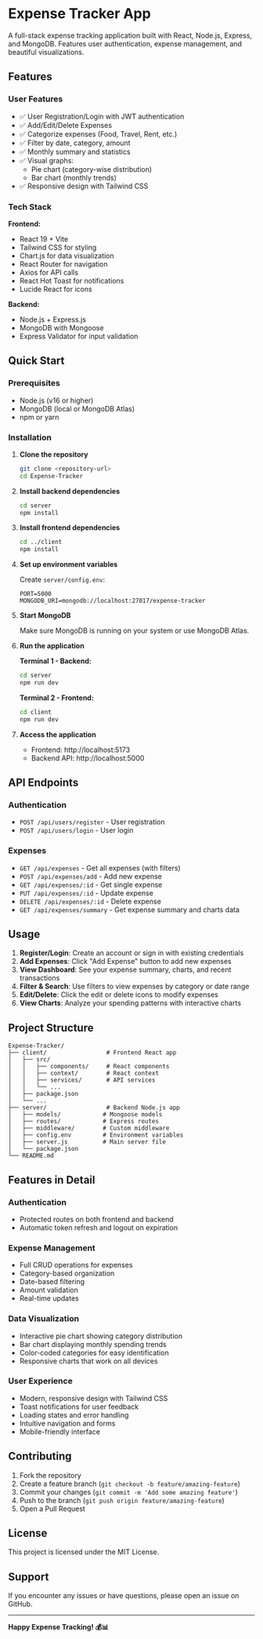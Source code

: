 # Expense Tracker App

A full-stack expense tracking application built with React, Node.js, Express, and MongoDB. Features user authentication, expense management, and beautiful visualizations.

## Features

### User Features
- ✅ User Registration/Login with JWT authentication
- ✅ Add/Edit/Delete Expenses
- ✅ Categorize expenses (Food, Travel, Rent, etc.)
- ✅ Filter by date, category, amount
- ✅ Monthly summary and statistics
- ✅ Visual graphs:
  - Pie chart (category-wise distribution)
  - Bar chart (monthly trends)
- ✅ Responsive design with Tailwind CSS

### Tech Stack

**Frontend:**
- React 19 + Vite
- Tailwind CSS for styling
- Chart.js for data visualization
- React Router for navigation
- Axios for API calls
- React Hot Toast for notifications
- Lucide React for icons

**Backend:**
- Node.js + Express.js
- MongoDB with Mongoose
- Express Validator for input validation

## Quick Start

### Prerequisites
- Node.js (v16 or higher)
- MongoDB (local or MongoDB Atlas)
- npm or yarn

### Installation

1. **Clone the repository**
   ```bash
   git clone <repository-url>
   cd Expense-Tracker
   ```

2. **Install backend dependencies**
   ```bash
   cd server
   npm install
   ```

3. **Install frontend dependencies**
   ```bash
   cd ../client
   npm install
   ```

4. **Set up environment variables**
   
   Create `server/config.env`:
   ```env
   PORT=5000
   MONGODB_URI=mongodb://localhost:27017/expense-tracker
   ```

5. **Start MongoDB**
   
   Make sure MongoDB is running on your system or use MongoDB Atlas.

6. **Run the application**

   **Terminal 1 - Backend:**
   ```bash
   cd server
   npm run dev
   ```

   **Terminal 2 - Frontend:**
   ```bash
   cd client
   npm run dev
   ```

7. **Access the application**
   - Frontend: http://localhost:5173
   - Backend API: http://localhost:5000

## API Endpoints

### Authentication
- `POST /api/users/register` - User registration
- `POST /api/users/login` - User login

### Expenses
- `GET /api/expenses` - Get all expenses (with filters)
- `POST /api/expenses/add` - Add new expense
- `GET /api/expenses/:id` - Get single expense
- `PUT /api/expenses/:id` - Update expense
- `DELETE /api/expenses/:id` - Delete expense
- `GET /api/expenses/summary` - Get expense summary and charts data

## Usage

1. **Register/Login**: Create an account or sign in with existing credentials
2. **Add Expenses**: Click "Add Expense" button to add new expenses
3. **View Dashboard**: See your expense summary, charts, and recent transactions
4. **Filter & Search**: Use filters to view expenses by category or date range
5. **Edit/Delete**: Click the edit or delete icons to modify expenses
6. **View Charts**: Analyze your spending patterns with interactive charts

## Project Structure

```
Expense-Tracker/
├── client/                 # Frontend React app
│   ├── src/
│   │   ├── components/     # React components
│   │   ├── context/        # React context
│   │   ├── services/       # API services
│   │   └── ...
│   ├── package.json
│   └── ...
├── server/                 # Backend Node.js app
│   ├── models/            # Mongoose models
│   ├── routes/            # Express routes
│   ├── middleware/        # Custom middleware
│   ├── config.env         # Environment variables
│   ├── server.js          # Main server file
│   └── package.json
└── README.md
```

## Features in Detail

### Authentication
- Protected routes on both frontend and backend
- Automatic token refresh and logout on expiration

### Expense Management
- Full CRUD operations for expenses
- Category-based organization
- Date-based filtering
- Amount validation
- Real-time updates

### Data Visualization
- Interactive pie chart showing category distribution
- Bar chart displaying monthly spending trends
- Color-coded categories for easy identification
- Responsive charts that work on all devices

### User Experience
- Modern, responsive design with Tailwind CSS
- Toast notifications for user feedback
- Loading states and error handling
- Intuitive navigation and forms
- Mobile-friendly interface

## Contributing

1. Fork the repository
2. Create a feature branch (`git checkout -b feature/amazing-feature`)
3. Commit your changes (`git commit -m 'Add some amazing feature'`)
4. Push to the branch (`git push origin feature/amazing-feature`)
5. Open a Pull Request

## License

This project is licensed under the MIT License.

## Support

If you encounter any issues or have questions, please open an issue on GitHub.

---

**Happy Expense Tracking! 💰📊** 

